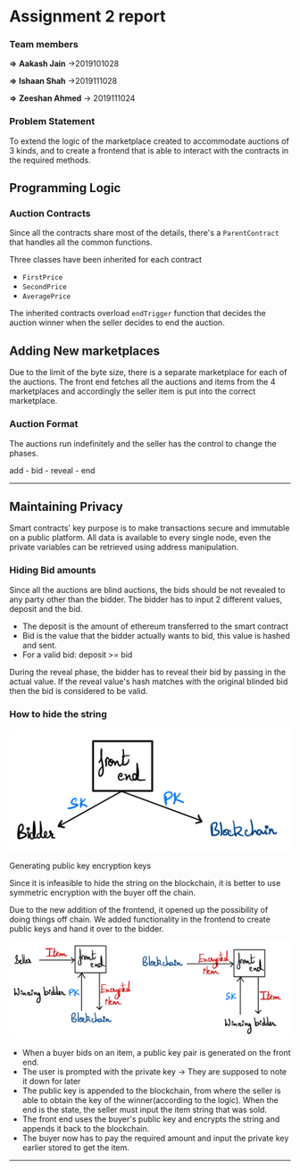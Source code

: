 # Assignment 2 report

### Team members

**⇒** **Aakash Jain** →2019101028

**⇒** **Ishaan Shah** →2019111028

**⇒** **Zeeshan Ahmed** → 2019111024

### Problem Statement

To extend the logic of the marketplace created to accommodate auctions of 3 kinds, and to create a frontend that is able to interact with the contracts in the required methods.

## Programming Logic

### Auction Contracts

Since all the contracts share most of the details, there's a `ParentContract` that handles all the common functions.

Three classes have been inherited for each contract

- `FirstPrice`
- `SecondPrice`
- `AveragePrice`

The inherited contracts overload `endTrigger` function that decides the auction winner when the seller decides to end the auction.

## Adding New marketplaces

Due to the limit of the byte size, there is a separate marketplace for each of the auctions. The front end fetches all the auctions and items from the $4$ marketplaces and accordingly the seller item is put into the correct marketplace.

### Auction Format

The auctions run indefinitely and the seller has the control to change the phases.

add - bid - reveal - end

---

## Maintaining Privacy

Smart contracts' key purpose is to make transactions secure and immutable on a public platform. All data is available to every single node, even the private variables can be retrieved using address manipulation.

### Hiding Bid amounts

Since all the auctions are blind auctions, the bids should be not revealed to any party other than the bidder.  The bidder has to input 2 different values, deposit and the bid.

- The deposit is the amount of ethereum transferred to the smart contract
- Bid is the value that the bidder actually wants to bid, this value is hashed and sent.
- For a valid bid: deposit >= bid

During the reveal phase, the bidder has to reveal their bid by passing in the actual value. If the reveal value's hash matches with the original blinded bid then the bid is considered to be valid.

### How to hide the string

![Untitled](assets/Untitled.png)

Generating public key encryption keys

Since it is infeasible to hide the string on the blockchain, it is better to use symmetric encryption with the buyer off the chain.

Due to the new addition of the frontend, it opened up the possibility of doing things off chain. We added functionality in the frontend to create public keys and hand it over to the bidder.

![Untitled](assets/Untitled%201.png)

- When a buyer bids on an item, a public key pair is generated on the front end.
- The user is prompted with the private key → They are supposed to note it down for later
- The public key is appended to the blockchain, from where the seller is able to obtain the key of the winner(according to the logic). When the $\text{end}$ is the state, the seller must input the item string that was sold.
- The front end uses the buyer's public key and encrypts the string and appends it back to the blockchain.
- The buyer now has to pay the required amount and input the private key earlier stored to get the item.

---
